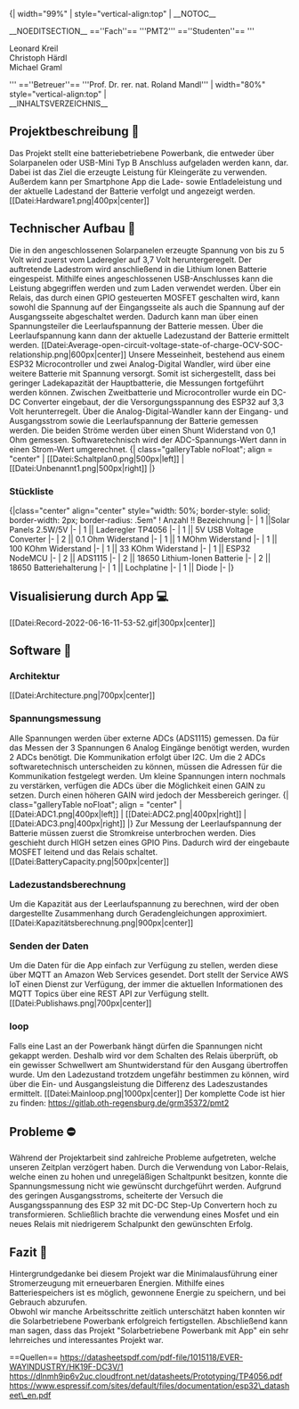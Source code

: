 {| width="99%" | style="vertical-align:top" | \_\_NOTOC\_\_

\_\_NOEDITSECTION\_\_ ==''Fach''== '''PMT2''' ==''Studenten''== '''

Leonard Kreil  
Christoph Härdl  
Michael Graml 

''' ==''Betreuer''== '''Prof. Dr. rer. nat. Roland Mandl''' | width="80%" style="vertical-align:top" |  
\_\_INHALTSVERZEICHNIS\_\_

Projektbeschreibung 📄
----------------------

Das Projekt stellt eine batteriebetriebene Powerbank, die entweder über Solarpanelen oder USB-Mini Typ B Anschluss aufgeladen werden kann, dar. Dabei ist das Ziel die erzeugte Leistung für Kleingeräte zu verwenden. Außerdem kann per Smartphone App die Lade- sowie Entladeleistung und der aktuelle Ladestand der Batterie verfolgt und angezeigt werden. \[\[Datei:Hardware1.png|400px|center\]\]

Technischer Aufbau 🔧
---------------------

Die in den angeschlossenen Solarpanelen erzeugte Spannung von bis zu 5 Volt wird zuerst vom Laderegler auf 3,7 Volt heruntergeregelt. Der auftretende Ladestrom wird anschließend in die Lithium Ionen Batterie eingespeist. Mithilfe eines angeschlossenen USB-Anschlusses kann die Leistung abgegriffen werden und zum Laden verwendet werden. Über ein Relais, das durch einen GPIO gesteuerten MOSFET geschalten wird, kann sowohl die Spannung auf der Eingangsseite als auch die Spannung auf der Ausgangsseite abgeschaltet werden. Dadurch kann man über einen Spannungsteiler die Leerlaufspannung der Batterie messen. Über die Leerlaufspannung kann dann der aktuelle Ladezustand der Batterie ermittelt werden. \[\[Datei:Average-open-circuit-voltage-state-of-charge-OCV-SOC-relationship.png|600px|center\]\] Unsere Messeinheit, bestehend aus einem ESP32 Microcontroller und zwei Analog-Digital Wandler, wird über eine weitere Batterie mit Spannung versorgt. Somit ist sichergestellt, dass bei geringer Ladekapazität der Hauptbatterie, die Messungen fortgeführt werden können. Zwischen Zweitbatterie und Microcontroller wurde ein DC-DC Converter eingebaut, der die Versorgungsspannung des ESP32 auf 3,3 Volt herunterregelt. Über die Analog-Digital-Wandler kann der Eingang- und Ausgangsstrom sowie die Leerlaufspannung der Batterie gemessen werden. Die beiden Ströme werden über einen Shunt Widerstand von 0,1 Ohm gemessen. Softwaretechnisch wird der ADC-Spannungs-Wert dann in einen Strom-Wert umgerechnet. {| class="galleryTable noFloat"; align = "center" | \[\[Datei:Schaltplan0.png|500px|left\]\] | \[\[Datei:Unbenannt1.png|500px|right\]\] |}

### Stückliste

{|class="center" align="center" style="width: 50%; border-style: solid; border-width: 2px; border-radius: .5em" ! Anzahl !! Bezeichnung |- | 1 ||Solar Panels 2.5W/5V |- | 1 || Laderegler TP4056 |- | 1 || 5V USB Voltage Converter |- | 2 || 0.1 Ohm Widerstand |- | 1 || 1 MOhm Widerstand |- | 1 || 100 KOhm Widerstand |- | 1 || 33 KOhm Widerstand |- | 1 || ESP32 NodeMCU |- | 2 || ADS1115 |- | 2 || 18650 Lithium-Ionen Batterie |- | 2 || 18650 Batteriehalterung |- | 1 || Lochplatine |- | 1 || Diode |- |}

Visualisierung durch App 💻
---------------------------

\[\[Datei:Record-2022-06-16-11-53-52.gif|300px|center\]\]

Software 📏
-----------

### Architektur

\[\[Datei:Architecture.png|700px|center\]\]

### Spannungsmessung

Alle Spannungen werden über externe ADCs (ADS1115) gemessen. Da für das Messen der 3 Spannungen 6 Analog Eingänge benötigt werden, wurden 2 ADCs benötigt. Die Kommunikation erfolgt über I2C. Um die 2 ADCs softwaretechnisch unterscheiden zu können, müssen die Adressen für die Kommunikation festgelegt werden. Um kleine Spannungen intern nochmals zu verstärken, verfügen die ADCs über die Möglichkeit einen GAIN zu setzen. Durch einen höheren GAIN wird jedoch der Messbereich geringer. {| class="galleryTable noFloat"; align = "center" | \[\[Datei:ADC1.png|400px|left\]\] | \[\[Datei:ADC2.png|400px|right\]\] | \[\[Datei:ADC3.png|400px|right\]\] |} Zur Messung der Leerlaufspannung der Batterie müssen zuerst die Stromkreise unterbrochen werden. Dies geschieht durch HIGH setzen eines GPIO Pins. Dadurch wird der eingebaute MOSFET leitend und das Relais schaltet. \[\[Datei:BatteryCapacity.png|500px|center\]\]

### Ladezustandsberechnung

Um die Kapazität aus der Leerlaufspannung zu berechnen, wird der oben dargestellte Zusammenhang durch Geradengleichungen approximiert. \[\[Datei:Kapazitätsberechnung.png|900px|center\]\]

### Senden der Daten

Um die Daten für die App einfach zur Verfügung zu stellen, werden diese über MQTT an Amazon Web Services gesendet. Dort stellt der Service AWS IoT einen Dienst zur Verfügung, der immer die aktuellen Informationen des MQTT Topics über eine REST API zur Verfügung stellt. \[\[Datei:Publishaws.png|700px|center\]\]

### loop

Falls eine Last an der Powerbank hängt dürfen die Spannungen nicht gekappt werden. Deshalb wird vor dem Schalten des Relais überprüft, ob ein gewisser Schwellwert am Shuntwiderstand für den Ausgang übertroffen wurde. Um den Ladezustand trotzdem ungefähr bestimmen zu können, wird über die Ein- und Ausgangsleistung die Differenz des Ladeszustandes ermittelt. \[\[Datei:Mainloop.png|1000px|center\]\] Der komplette Code ist hier zu finden: https://gitlab.oth-regensburg.de/grm35372/pmt2

Probleme ⛔
----------

Während der Projektarbeit sind zahlreiche Probleme aufgetreten, welche unseren Zeitplan verzögert haben. Durch die Verwendung von Labor-Relais, welche einen zu hohen und unregeläßigen Schaltpunkt besitzen, konnte die Spannungsmessung nicht wie gewünscht durchgeführt werden. Aufgrund des geringen Ausgangsstroms, scheiterte der Versuch die Ausgangsspannung des ESP 32 mit DC-DC Step-Up Convertern hoch zu transformieren. Schließlich brachte die verwendung eines Mosfet und ein neues Relais mit niedrigerem Schalpunkt den gewünschten Erfolg.

Fazit 🔭
--------

Hintergrundgedanke bei diesem Projekt war die Minimalausführung einer Stromerzeugung mit erneuerbaren Energien. Mithilfe eines Batteriespeichers ist es möglich, gewonnene Energie zu speichern, und bei Gebrauch abzurufen.  
Obwohl wir manche Arbeitsschritte zeitlich unterschätzt haben konnten wir die Solarbetriebene Powerbank erfolgreich fertigstellen. Abschließend kann man sagen, dass das Projekt "Solarbetriebene Powerbank mit App" ein sehr lehrreiches und interessantes Projekt war. 

==Quellen== 
https://datasheetspdf.com/pdf-file/1015118/EVER-WAYINDUSTRY/HK19F-DC3V/1  
https://dlnmh9ip6v2uc.cloudfront.net/datasheets/Prototyping/TP4056.pdf  
https://www.espressif.com/sites/default/files/documentation/esp32\_datasheet\_en.pdf

